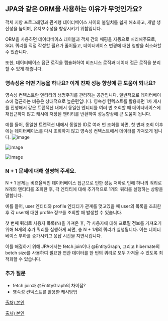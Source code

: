 ## JPA와 같은 ORM을 사용하는 이유가 무엇인가요?

객체 지향 프로그래밍과 관계형 데이터베이스 사이의 불일치를 쉽게 해소하고, 개발 생산성을 높이며, 유지보수성을 향상시키기 위함입니다. 

ORM을 사용하면 데이터베이스 테이블과 객체 간의 매핑을 자동으로 처리해주므로, SQL 쿼리를 직접 작성할 필요가 줄어들고, 데이터베이스 변경에 대한 영향을 최소화할 수 있습니다. 

또한, 데이터베이스 접근 로직을 캡슐화하여 비즈니스 로직과 데이터 접근 로직을 분리할 수 있게 해줍니다.

### 영속성은 어떤 기능을 하나요? 이게 진짜 성능 향상에 큰 도움이 되나요?

영속성 컨텍스트란 엔티티의 생명주기를 관리하는 공간입니다. 일반적으로 데이터베이스에 접근하는 비용은 상대적으로 높은편입니다. 영속성 컨텍스트를 활용하면 1차 캐시를 진행해서 같은 트랜잭션 내에서 동일한 엔티티를 여러 번 조회할 때 데이터베이스에 재접근하지 않고 캐시에 저장된 엔티티를 반환하여 성능향상에 큰 도움이 됩니다. 

예를 들어, 동일한 트랜잭션 내에서 동일한 ID로 여러 번 조회를 하면, 첫 번째 조회 이후에는 데이터베이스를 다시 조회하지 않고 영속성 컨텍스트에서 데이터를 가져오게 됩니다.
![image](https://github.com/user-attachments/assets/94f73775-fdae-402b-9440-6819d79da948)

![image](https://github.com/user-attachments/assets/ef7b1c34-56ca-41c9-8976-19924ba1842c)

![image](https://github.com/user-attachments/assets/fe1d24bd-06ec-40df-9658-a517a64b0e09)


### N + 1 문제에 대해 설명해 주세요.

N + 1 문제는 비효율적인 데이터베이스 접근으로 인한 성능 저하로 인해 하나의 쿼리로 N개의 엔티티를 조회한 후, 각 엔티티에 대해 추가적으로 1개의 쿼리를 실행하는 상황을 말합니다. 

예를 들어, user 엔티티와 profile 엔티티가 관계를 맺고있을 때 user의 목록을 조회한 후 각 user에 대한 profile 정보를 조회할 때 발생할 수 있습니다. 

첫 번째 쿼리로 사용자 목록(N)을 가져온 후, 각 사용자에 대해 프로필 정보를 가져오기 위해 N개의 추가 쿼리를 실행하게 되면, 총 N + 1개의 쿼리가 실행됩니다. 이는 데이터베이스 부하를 증가시키고 응답 시간을 지연시킵니다. 

이를 해결하기 위해 JPA에서는 fetch join이나 @EntityGraph, 그리고 hibernate의 betch size를 사용하여 필요한 연관 데이터를 한 번의 쿼리로 모두 가져올 수 있도록 최적화할 수 있습니다.

### 추가 질문

- fetch join과 @EntityGraph의 차이점?
- 영속성 컨텍스트를 활용한 캐시방법

[출처) 본인](https://velog.io/@sin_0/JPA-N-1-%EB%AC%B8%EC%A0%9C)

[출처) 본인](https://velog.io/@sin_0/JPA%EC%99%80-Spring-Data-JPA)


